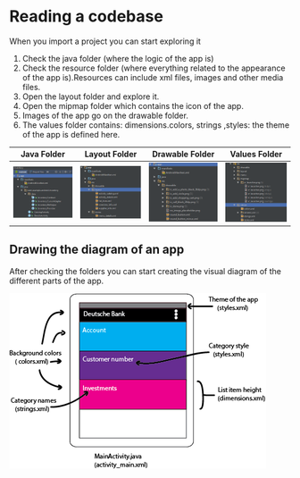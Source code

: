 # Reading a codebase

When you import a project you can start exploring it

1. Check the java folder \(where the logic of the app is\)
2. Check the resource folder \(where everything related to the appearance of the app is\).Resources can include xml files, images and other media files.
3. Open the layout folder and explore it. 
4. Open the mipmap folder which contains the icon of the app.
5. Images of the app go on the drawable folder.
6. The values folder contains: dimensions.colors, strings ,styles: the theme of the app is defined here.

| Java Folder | Layout Folder | Drawable Folder | Values Folder |
| :---: | :---: | :---: | :---: |
| ![](/assets/logic.png) | ![](/assets/layout.png) | ![](/assets/drawable.png) | ![](/assets/values.png) |

## Drawing the diagram of an app

After checking the folders you can start creating the visual diagram of the different parts of the app.

![](/assets/Codebase_reading.png)


